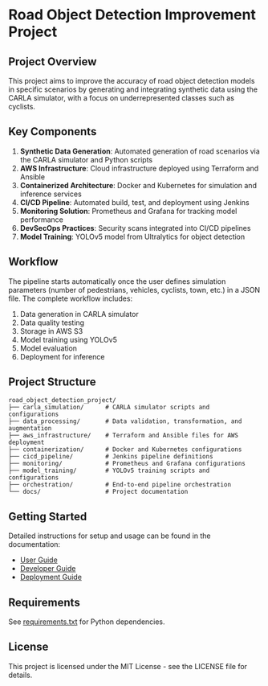 # Road Object Detection Improvement Project

## Project Overview

This project aims to improve the accuracy of road object detection models in specific scenarios by generating and integrating synthetic data using the CARLA simulator, with a focus on underrepresented classes such as cyclists.

## Key Components

1. **Synthetic Data Generation**: Automated generation of road scenarios via the CARLA simulator and Python scripts
2. **AWS Infrastructure**: Cloud infrastructure deployed using Terraform and Ansible
3. **Containerized Architecture**: Docker and Kubernetes for simulation and inference services
4. **CI/CD Pipeline**: Automated build, test, and deployment using Jenkins
5. **Monitoring Solution**: Prometheus and Grafana for tracking model performance
6. **DevSecOps Practices**: Security scans integrated into CI/CD pipelines
7. **Model Training**: YOLOv5 model from Ultralytics for object detection

## Workflow

The pipeline starts automatically once the user defines simulation parameters (number of pedestrians, vehicles, cyclists, town, etc.) in a JSON file. The complete workflow includes:

1. Data generation in CARLA simulator
2. Data quality testing
3. Storage in AWS S3
4. Model training using YOLOv5
5. Model evaluation
6. Deployment for inference

## Project Structure

```
road_object_detection_project/
├── carla_simulation/      # CARLA simulator scripts and configurations
├── data_processing/       # Data validation, transformation, and augmentation
├── aws_infrastructure/    # Terraform and Ansible files for AWS deployment
├── containerization/      # Docker and Kubernetes configurations
├── cicd_pipeline/         # Jenkins pipeline definitions
├── monitoring/            # Prometheus and Grafana configurations
├── model_training/        # YOLOv5 training scripts and configurations
├── orchestration/         # End-to-end pipeline orchestration
└── docs/                  # Project documentation
```

## Getting Started

Detailed instructions for setup and usage can be found in the documentation:
- [User Guide](./docs/user_guide.md)
- [Developer Guide](./docs/developer_guide.md)
- [Deployment Guide](./docs/deployment_guide.md)

## Requirements

See [requirements.txt](./requirements.txt) for Python dependencies.

## License

This project is licensed under the MIT License - see the LICENSE file for details.
